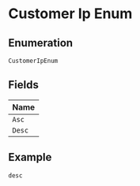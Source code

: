 
# Customer Ip Enum

## Enumeration

`CustomerIpEnum`

## Fields

| Name |
|  --- |
| `Asc` |
| `Desc` |

## Example

```
desc
```

